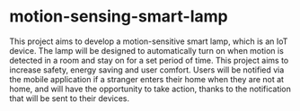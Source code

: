 # motion-sensing-smart-lamp
  This project aims to develop a motion-sensitive smart lamp, which is an IoT device. The lamp will be designed to automatically turn on when motion is detected in a room and stay on for a set period of time. This project aims to increase safety, energy saving and user comfort. Users will be notified via the mobile application if a stranger enters their home when they are not at home, and will have the opportunity to take action, thanks to the notification that will be sent to their devices.
